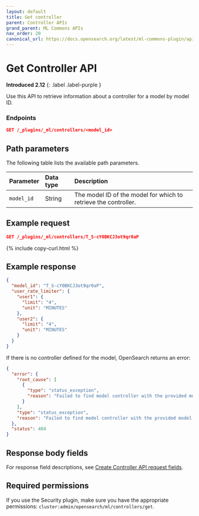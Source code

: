 ```yaml
---
layout: default
title: Get controller
parent: Controller APIs
grand_parent: ML Commons APIs
nav_order: 20
canonical_url: https://docs.opensearch.org/latest/ml-commons-plugin/api/controller-apis/get-controller/
---
```


# Get Controller API
**Introduced 2.12**
{: .label .label-purple }

Use this API to retrieve information about a controller for a model by model ID.

### Endpoints

```json
GET /_plugins/_ml/controllers/<model_id>
```

## Path parameters

The following table lists the available path parameters. 

| Parameter | Data type | Description |
| :--- | :--- | :--- |
| `model_id` | String | The model ID of the model for which to retrieve the controller. |

## Example request

```json
GET /_plugins/_ml/controllers/T_S-cY0BKCJ3ot9qr0aP
```
{% include copy-curl.html %}

## Example response

```json
{
  "model_id": "T_S-cY0BKCJ3ot9qr0aP",
  "user_rate_limiter": {
    "user1": {
      "limit": "4",
      "unit": "MINUTES"
    },
    "user2": {
      "limit": "4",
      "unit": "MINUTES"
    }
  }
}
```

If there is no controller defined for the model, OpenSearch returns an error:

```json
{
  "error": {
    "root_cause": [
      {
        "type": "status_exception",
        "reason": "Failed to find model controller with the provided model ID: T_S-cY0BKCJ3ot9qr0aP"
      }
    ],
    "type": "status_exception",
    "reason": "Failed to find model controller with the provided model ID: T_S-cY0BKCJ3ot9qr0aP"
  },
  "status": 404
}
```

## Response body fields

For response field descriptions, see [Create Controller API request fields]({{site.url}}{{site.baseurl}}/ml-commons-plugin/api/controller-apis/create-controller#request-body-fields).

## Required permissions

If you use the Security plugin, make sure you have the appropriate permissions: `cluster:admin/opensearch/ml/controllers/get`.